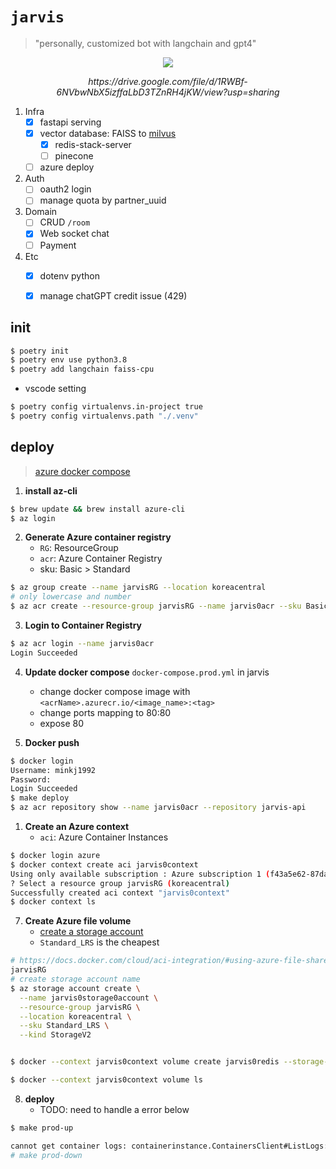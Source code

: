 # `jarvis`

> "personally, customized bot with langchain and gpt4"

<div align='center'>

![](https://user-images.githubusercontent.com/37536298/234824459-1e6f26f0-3b3b-462c-bb86-875f66879612.png)
<p><em>https://drive.google.com/file/d/1RWBf-6NVbwNbX5izffaLbD3TZnRH4jKW/view?usp=sharing</em></p>

</div>

1. Infra
    - [x] fastapi serving
    - [x] vector database: FAISS to [milvus](https://milvus.io/)
        - [x] redis-stack-server
        - [ ] pinecone
    - [ ] azure deploy
2. Auth
    - [ ] oauth2 login
    - [ ] manage quota by partner_uuid
3. Domain
    - [ ] CRUD `/room`
    - [x] Web socket chat
    - [ ] Payment
4. Etc
    - [x] dotenv python
    - [x] manage chatGPT credit issue (429)


## init

```sh
$ poetry init
$ poetry env use python3.8
$ poetry add langchain faiss-cpu
```

- vscode setting

```sh
$ poetry config virtualenvs.in-project true
$ poetry config virtualenvs.path "./.venv"
```

## deploy
> [azure docker compose](https://learn.microsoft.com/ko-kr/azure/container-instances/tutorial-docker-compose)

1. **install az-cli**

```sh
$ brew update && brew install azure-cli
$ az login
```

2. **Generate Azure container registry**
    - `RG`: ResourceGroup
    - `acr`: Azure Container Registry
    - sku: Basic > Standard

```sh
$ az group create --name jarvisRG --location koreacentral
# only lowercase and number
$ az acr create --resource-group jarvisRG --name jarvis0acr --sku Basic
```

3. **Login to Container Registry**

```sh
$ az acr login --name jarvis0acr
Login Succeeded
```

4. **Update docker compose** `docker-compose.prod.yml` in jarvis
    - change docker compose image with `<acrName>.azurecr.io/<image_name>:<tag>`
    - change ports mapping to 80:80
    - expose 80


5. **Docker push**
```sh
$ docker login
Username: minkj1992
Password: 
Login Succeeded
$ make deploy
$ az acr repository show --name jarvis0acr --repository jarvis-api
```

1. **Create an Azure context**
    - `aci`: Azure Container Instances

```sh
$ docker login azure
$ docker context create aci jarvis0context
Using only available subscription : Azure subscription 1 (f43a5e62-87da-4e9a-80db-3a94b3ab72fc)
? Select a resource group jarvisRG (koreacentral)
Successfully created aci context "jarvis0context"
$ docker context ls
```

7. **Create Azure file volume**
    - [create a storage account](https://learn.microsoft.com/en-us/azure/storage/common/storage-account-create?tabs=azure-portal)
    - `Standard_LRS` is the cheapest

```sh
# https://docs.docker.com/cloud/aci-integration/#using-azure-file-share-as-volumes-in-aci-containers
jarvisRG
# create storage account name
$ az storage account create \
  --name jarvis0storage0account \
  --resource-group jarvisRG \
  --location koreacentral \
  --sku Standard_LRS \
  --kind StorageV2


$ docker --context jarvis0context volume create jarvis0redis --storage-account jarvis0storage0account

$ docker --context jarvis0context volume ls
```

8. **deploy**
    - TODO: need to handle a error below

```sh
$ make prod-up

cannot get container logs: containerinstance.ContainersClient#ListLogs: Failure responding to request: StatusCode=404 -- Original Error: autorest/azure: Service returned an error. Status=404 Code="ResourceNotFound" Message="The Resource 'Microsoft.ContainerInstance/containerGroups/jarvis0api' under resource group 'jarvisRG' was not found. For more details please go to https://aka.ms/ARMResourceNotFoundFix"
# make prod-down
```

